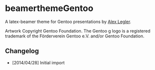 beamerthemeGentoo
=================

A latex-beamer theme for Gentoo presentations by [Alex Legler](mailto:alex@a3li.li).

Artwork Copyright Gentoo Foundation. The Gentoo g logo is a registered trademark of
the Förderverein Gentoo e.V. and/or Gentoo Foundation.

Changelog
---------

* [2014/04/28] Initial import
